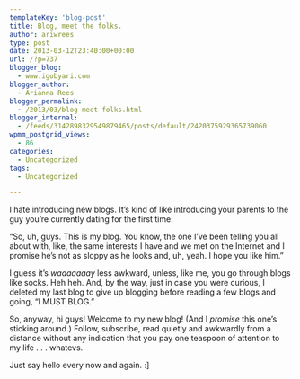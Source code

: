 ```yaml
---
templateKey: 'blog-post'
title: Blog, meet the folks.
author: ariwrees
type: post
date: 2013-03-12T23:40:00+00:00
url: /?p=737
blogger_blog:
  - www.igobyari.com
blogger_author:
  - Arianna Rees
blogger_permalink:
  - /2013/03/blog-meet-folks.html
blogger_internal:
  - /feeds/3142898329549879465/posts/default/2420375929365739060
wpmm_postgrid_views:
  - 86
categories:
  - Uncategorized
tags:
  - Uncategorized

---
```

I hate introducing new blogs. It’s kind of like introducing your parents to the guy you’re currently dating for the first time: 

“So, uh, guys. This is my blog. You know, the one I’ve been telling you all about with, like, the same interests I have and we met on the Internet and I promise he’s not as sloppy as he looks and, uh, yeah. I hope you like him.” 

I guess it’s _waaaaaaay_ less awkward, unless, like me, you go through blogs like socks. Heh heh. And, by the way, just in case you were curious, I deleted my last blog to give up blogging before reading a few blogs and going, “I MUST BLOG.” 

So, anyway, hi guys! Welcome to my new blog! (And I _promise_ this one’s sticking around.) Follow, subscribe, read quietly and awkwardly from a distance without any indication that you pay one teaspoon of attention to my life . . . whatevs. 

Just say hello every now and again. :\]